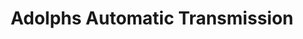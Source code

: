 ---
title: "Adolphs Automatic Transmission"
url: /glendale/adolphs-automatic-transmission/
shop: car repair
---